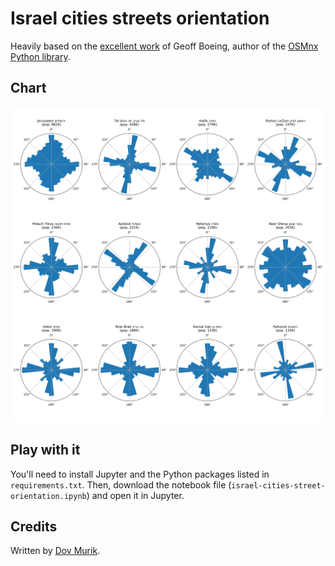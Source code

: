 # Israel cities streets orientation

Heavily based on the [excellent work](https://github.com/gboeing/osmnx-examples/blob/master/notebooks/15-calculate-visualize-edge-bearings.ipynb)
of Geoff Boeing, author of the [OSMnx Python library](https://github.com/gboeing/osmnx).

## Chart

![](israel-cities-street-orientation.png)

## Play with it

You'll need to install Jupyter and the Python packages listed in
`requirements.txt`. Then, download the notebook file
(`israel-cities-street-orientation.ipynb`) and open it in Jupyter.

## Credits

Written by [Dov Murik](https://github.com/dubek).

